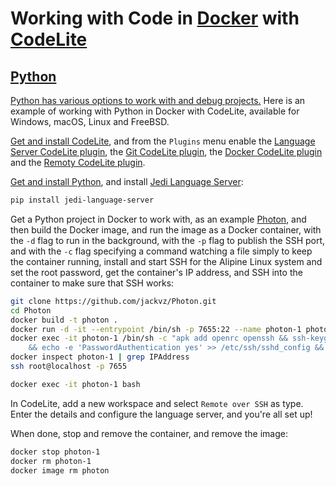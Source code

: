 # Working with Code in [Docker](https://www.docker.com/) with [CodeLite](https://codelite.org/)

## [Python](https://www.python.org/) 

[Python has various options to work with and debug projects.](https://wiki.python.org/moin/PythonDebuggingTools) Here is an example of working with Python in Docker with CodeLite, available for Windows, macOS, Linux and FreeBSD.

[Get and install CodeLite](https://downloads.codelite.org/), and from the `Plugins` menu enable the [Language Server CodeLite plugin](https://wiki.codelite.org/pmwiki.php/Main/LanguageServer), the [Git CodeLite plugin](https://docs.codelite.org/plugins/git/), the [Docker CodeLite plugin](https://github.com/eranif/codelite/tree/master/Docker) and the [Remoty CodeLite plugin](https://docs.codelite.org/plugins/remoty/).

[Get and install Python](https://www.python.org/downloads/), and install [Jedi Language Server](https://github.com/pappasam/jedi-language-server):

```sh
pip install jedi-language-server
```

Get a Python project in Docker to work with, as an example [Photon](https://github.com/s0md3v/Photon), and then build the Docker image, and run the image as a Docker container, with the `-d` flag to run in the background, with the `-p` flag to publish the SSH port, and with the `-c` flag specifying a command watching a file simply to keep the container running, install and start SSH for the Alipine Linux system and set the root password, get the container's IP address, and SSH into the container to make sure that SSH works:

```sh
git clone https://github.com/jackvz/Photon.git
cd Photon
docker build -t photon .
docker run -d -it --entrypoint /bin/sh -p 7655:22 --name photon-1 photon:latest -c "tail -f /dev/null"
docker exec -it photon-1 /bin/sh -c "apk add openrc openssh && ssh-keygen -A \
    && echo -e 'PasswordAuthentication yes' >> /etc/ssh/sshd_config && echo -e 'PermitRootLogin yes' >> /etc/ssh/sshd_config && mkdir -p /run/openrc && touch /run/openrc/softlevel && rc-update add sshd && rc-service sshd start && rc-status && echo 'root:alpine' | chpasswd"
docker inspect photon-1 | grep IPAddress
ssh root@localhost -p 7655
```

```sh
docker exec -it photon-1 bash
```

In CodeLite, add a new workspace and select `Remote over SSH` as type. Enter the details and configure the language server, and you're all set up!

When done, stop and remove the container, and remove the image:

```sh
docker stop photon-1
docker rm photon-1
docker image rm photon
```
